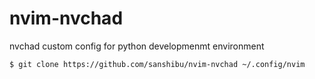 # nvim-nvchad
nvchad custom config for python developmenmt environment

```
$ git clone https://github.com/sanshibu/nvim-nvchad ~/.config/nvim
```

